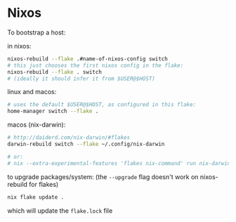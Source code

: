# Nixos

To bootstrap a host:

in nixos:
```bash
nixos-rebuild --flake .#name-of-nixos-config switch
# this just chooses the first nixos config in the flake:
nixos-rebuild --flake . switch
# (ideally it should infer it from $USER@$HOST)
```

linux and macos:
```bash
# uses the default $USER@$HOST, as configured in this flake:
home-manager switch --flake .
```

macos (nix-darwin):
```bash
# http://daiderd.com/nix-darwin/#flakes
darwin-rebuild switch --flake ~/.config/nix-darwin

# or:
# nix --extra-experimental-features 'flakes nix-command' run nix-darwin -- switch --flake flake.nix
```

to upgrade packages/system:
(the `--upgrade` flag doesn't work on nixos-rebuild for flakes)
```bash
nix flake update .
```
which will update the `flake.lock` file

